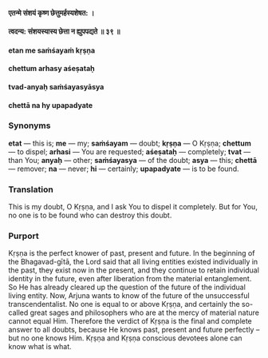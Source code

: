 #### एतन्मे संशयं कृष्ण छेत्तुमर्हस्यशेषत: ।
#### त्वदन्य: संशयस्यास्य छेत्ता न ह्युपपद्यते ॥ ३९ ॥

#### etan me saṁśayaṁ kṛṣṇa
#### chettum arhasy aśeṣataḥ
#### tvad-anyaḥ saṁśayasyāsya
#### chettā na hy upapadyate

### Synonyms

**etat** — this is; **me** — my; **saṁśayam** — doubt; **kṛṣṇa** — O Kṛṣṇa; **chettum** — to dispel; **arhasi** — You are requested; **aśeṣataḥ** — completely; **tvat** — than You; **anyaḥ** — other; **saṁśayasya** — of the doubt; **asya** — this; **chettā** — remover; **na** — never; **hi** — certainly; **upapadyate** — is to be found.

### Translation

This is my doubt, O Kṛṣṇa, and I ask You to dispel it completely. But for You, no one is to be found who can destroy this doubt.

### Purport

Kṛṣṇa is the perfect knower of past, present and future. In the beginning of the Bhagavad-gītā, the Lord said that all living entities existed individually in the past, they exist now in the present, and they continue to retain individual identity in the future, even after liberation from the material entanglement. So He has already cleared up the question of the future of the individual living entity. Now, Arjuna wants to know of the future of the unsuccessful transcendentalist. No one is equal to or above Kṛṣṇa, and certainly the so-called great sages and philosophers who are at the mercy of material nature cannot equal Him. Therefore the verdict of Kṛṣṇa is the final and complete answer to all doubts, because He knows past, present and future perfectly – but no one knows Him. Kṛṣṇa and Kṛṣṇa conscious devotees alone can know what is what.